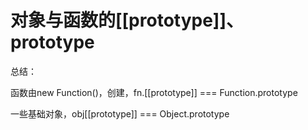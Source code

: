 # 对象与函数的[[prototype]]、prototype


总结：

函数由new Function()，创建，fn.[[prototype]] === Function.prototype

一些基础对象，obj[[prototype]] === Object.prototype
